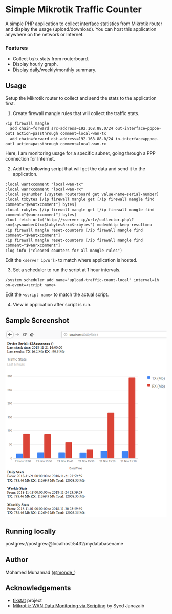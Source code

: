 # Simple Mikrotik Traffic Counter
A simple PHP application to collect interface statistics from Mikrotik router and display the usage (upload/download).
You can host this application anywhere on the network or Internet.

### Features
- Collect tx/rx stats from routerboard.
- Display hourly graph.
- Display daily/weekly/monthly summary.

## Usage
Setup the Mikrotik router to collect and send the stats to the application first.

1. Create firewall mangle rules that will collect the traffic stats.
```
/ip firewall mangle
  add chain=forward src-address=192.168.88.0/24 out-interface=pppoe-out1 action=passthrough comment=local-wan-tx
  add chain=forward dst-address=192.168.88.0/24 in-interface=pppoe-out1 action=passthrough comment=local-wan-rx
```
Here, I am monitoring usage for a specific subnet, going through a PPP connection for Internet.

2. Add the following script that will get the data and send it to the application.
```
:local wantxcomment "local-wan-tx"
:local wanrxcomment "local-wan-rx"
:local sysnumber [/system routerboard get value-name=serial-number]
:local txbytes [/ip firewall mangle get [/ip firewall mangle find comment="$wantxcomment"] bytes]
:local rxbytes [/ip firewall mangle get [/ip firewall mangle find comment="$wanrxcomment"] bytes]
/tool fetch url=("http://<server ip/url>/collector.php\?sn=$sysnumber&tx=$txbytes&rx=$rxbytes") mode=http keep-result=no
/ip firewall mangle reset-counters [/ip firewall mangle find comment="$wantxcomment"]
/ip firewall mangle reset-counters [/ip firewall mangle find comment="$wanrxcomment"]
:log info ("cleared counters for all mangle rules")
```
Edit the `<server ip/url>` to match where application is hosted.

3. Set a scheduler to run the script at 1 hour intervals.
```
/system scheduler add name="upload-traffic-count-local" interval=1h on-event=<script name>
```
Edit the `<script name>` to match the actual script.

4. View in application after script is run.

## Sample Screenshot
![Screenshot](index_screenshot.png)

## Running locally

postgres://postgres:@localhost:5432/mydatabasename


## Author
Mohamed Muhannad ([@monde_](https://twitter.com/monde_))

## Acknowledgements
- [tikstat](https://github.com/mrkrasser/tikstat) project
- [Mikrotik: WAN Data Monitoring via Scripting](https://aacable.wordpress.com/2015/03/09/5386/) by Syed Janazaib

